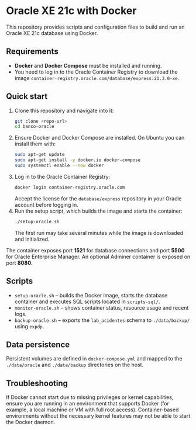 # Oracle XE 21c with Docker

This repository provides scripts and configuration files to build and run an Oracle XE 21c database using Docker.

## Requirements

- **Docker** and **Docker Compose** must be installed and running.
- You need to log in to the Oracle Container Registry to download the image `container-registry.oracle.com/database/express:21.3.0-xe`.

## Quick start

1. Clone this repository and navigate into it:
   ```bash
   git clone <repo-url>
   cd banco-oracle
   ```
2. Ensure Docker and Docker Compose are installed. On Ubuntu you can install them with:
   ```bash
   sudo apt-get update
   sudo apt-get install -y docker.io docker-compose
   sudo systemctl enable --now docker
   ```
3. Log in to the Oracle Container Registry:
   ```bash
   docker login container-registry.oracle.com
   ```
   Accept the license for the `database/express` repository in your Oracle account before logging in.
4. Run the setup script, which builds the image and starts the container:
   ```bash
   ./setup-oracle.sh
   ```
   The first run may take several minutes while the image is downloaded and initialized.

The container exposes port **1521** for database connections and port **5500** for Oracle Enterprise Manager. An optional Adminer container is exposed on port **8080**.

## Scripts

- `setup-oracle.sh` – builds the Docker image, starts the database container and executes SQL scripts located in `scripts-sql/`.
- `monitor-oracle.sh` – shows container status, resource usage and recent logs.
- `backup-oracle.sh` – exports the `lab_acidentes` schema to `./data/backup/` using `expdp`.

## Data persistence

Persistent volumes are defined in `docker-compose.yml` and mapped to the `./data/oracle` and `./data/backup` directories on the host.

## Troubleshooting

If Docker cannot start due to missing privileges or kernel capabilities, ensure you are running in an environment that supports Docker (for example, a local machine or VM with full root access). Container-based environments without the necessary kernel features may not be able to start the Docker daemon.
